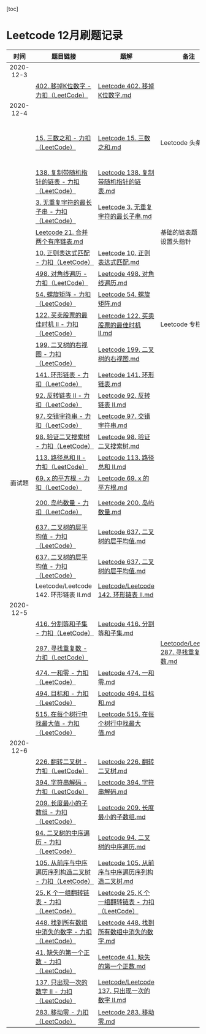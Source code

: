 
[toc]

# Leetcode 12月刷题记录

| 时间| 题目链接 | 题解| 备注| tag |
| :----: | ------------------------------------------------------------ | ---------------------------- | ----------------------------------------- | ------------ |
| 2020-12-3|||||
|  |  [402. 移掉K位数字 - 力扣（LeetCode）](https://leetcode-cn.com/problems/remove-k-digits/) | [Leetcode 402. 移掉K位数字.md](Leetcode/Leetcode%20402.%20移掉K位数字.md) |       |      | 
| 2020-12-4|||||
|  | [15. 三数之和 - 力扣（LeetCode）](https://leetcode-cn.com/problems/3sum/)   | [Leetcode 15. 三数之和.md](Leetcode/Leetcode%2015.%20三数之和.md) |   Leetcode 头条专栏    |      双指针，注意去重！ | 
|  | [138. 复制带随机指针的链表 - 力扣（LeetCode）](https://leetcode-cn.com/problems/copy-list-with-random-pointer/) | [Leetcode 138. 复制带随机指针的链表.md](Leetcode/Leetcode%20138.%20复制带随机指针的链表.md) |       |      | 
|  |  [3. 无重复字符的最长子串 - 力扣（LeetCode）](https://leetcode-cn.com/problems/longest-substring-without-repeating-characters/) | [Leetcode 3. 无重复字符的最长子串.md](Leetcode/Leetcode%203.%20无重复字符的最长子串.md) |       |      | 
| | [Leetcode 21. 合并两个有序链表.md](Leetcode/Leetcode%2021.%20合并两个有序链表.md) | | 基础的链表题；注意设置头指针| 链表 |
|  | [10. 正则表达式匹配 - 力扣（LeetCode）](https://leetcode-cn.com/problems/regular-expression-matching/)  | [Leetcode 10. 正则表达式匹配.md](Leetcode/Leetcode%2010.%20正则表达式匹配.md) |       |      | 
|  | [498. 对角线遍历 - 力扣（LeetCode）](https://leetcode-cn.com/problems/diagonal-traverse/)  | [Leetcode 498. 对角线遍历.md](Leetcode/Leetcode%20498.%20对角线遍历.md) |       |      | 
|  | [54. 螺旋矩阵 - 力扣（LeetCode）](https://leetcode-cn.com/problems/spiral-matrix/) | [Leetcode 54. 螺旋矩阵.md](Leetcode/Leetcode%2054.%20螺旋矩阵.md) |       |      | 
|  | [122. 买卖股票的最佳时机 II - 力扣（LeetCode）](https://leetcode-cn.com/problems/best-time-to-buy-and-sell-stock-ii/)  | [Leetcode 122. 买卖股票的最佳时机 II.md](Leetcode/Leetcode%20122.%20买卖股票的最佳时机%20II.md) |   Leetcode 专栏    |   dp   | 
|  | [199. 二叉树的右视图 - 力扣（LeetCode）](https://leetcode-cn.com/problems/binary-tree-right-side-view/)  | [Leetcode 199. 二叉树的右视图.md](Leetcode/Leetcode%20199.%20二叉树的右视图.md) |       |      | 
|  | [141. 环形链表 - 力扣（LeetCode）](https://leetcode-cn.com/problems/linked-list-cycle/)  | [Leetcode 141. 环形链表.md](Leetcode/Leetcode%20141.%20环形链表.md) |       |      | 
|  | [92. 反转链表 II - 力扣（LeetCode）](https://leetcode-cn.com/problems/reverse-linked-list-ii/)  | [Leetcode 92. 反转链表 II.md](Leetcode/Leetcode%2092.%20反转链表%20II.md) |       |      | 
|  | [97. 交错字符串 - 力扣（LeetCode）](https://leetcode-cn.com/problems/interleaving-string/)  | [Leetcode 97. 交错字符串.md](Leetcode/Leetcode%2097.%20交错字符串.md) |       |      | 
|  |  [98. 验证二叉搜索树 - 力扣（LeetCode）](https://leetcode-cn.com/problems/validate-binary-search-tree/) | [Leetcode 98. 验证二叉搜索树.md](Leetcode/Leetcode%2098.%20验证二叉搜索树.md) |       |      | 
|  | [113. 路径总和 II - 力扣（LeetCode）](https://leetcode-cn.com/problems/path-sum-ii/)  | [Leetcode 113. 路径总和 II.md](Leetcode/Leetcode%20113.%20路径总和%20II.md) |       |      | 
| 面试题 |  [69. x 的平方根 - 力扣（LeetCode）](https://leetcode-cn.com/problems/sqrtx/submissions/) | [Leetcode 69. x 的平方根.md](Leetcode/Leetcode%2069.%20x%20的平方根.md) |       |      | 
| | [200. 岛屿数量 - 力扣（LeetCode）](https://leetcode-cn.com/problems/number-of-islands/) | [ Leetcode 200. 岛屿数量.md ](Leetcode/Leetcode%20200.%20岛屿数量.md) || bfs 或 并查集|
|  | [637. 二叉树的层平均值 - 力扣（LeetCode）](https://leetcode-cn.com/problems/average-of-levels-in-binary-tree/)  | [Leetcode 637. 二叉树的层平均值.md](Leetcode/Leetcode%20637.%20二叉树的层平均值.md) |       |      | 
|  | [637. 二叉树的层平均值 - 力扣（LeetCode）](https://leetcode-cn.com/problems/average-of-levels-in-binary-tree/)  | [Leetcode 637. 二叉树的层平均值.md](Leetcode/Leetcode%20637.%20二叉树的层平均值.md) |       |      | 
|  | Leetcode/Leetcode 142. 环形链表 II.md  | [ Leetcode/Leetcode 142. 环形链表 II.md ](Leetcode/Leetcode%20142.%20环形链表%20II.md) |       |      | 
| 2020-12-5|||||
|  | [416. 分割等和子集 - 力扣（LeetCode）](https://leetcode-cn.com/problems/partition-equal-subset-sum/)  | [Leetcode 416. 分割等和子集.md](Leetcode/Leetcode%20416.%20分割等和子集.md) |       |      | 
|  | [287. 寻找重复数 - 力扣（LeetCode）](https://leetcode-cn.com/problems/find-the-duplicate-number/)  |  | [Leetcode/Leetcode 287. 寻找重复数.md](Leetcode/Leetcode%20287.%20寻找重复数.md)      |      | 
|  | [474. 一和零 - 力扣（LeetCode）](https://leetcode-cn.com/problems/ones-and-zeroes/)  | [Leetcode 474. 一和零.md](Leetcode/Leetcode%20474.%20一和零.md) |       |      | 
|  | [494. 目标和 - 力扣（LeetCode）](https://leetcode-cn.com/problems/target-sum/)  | [Leetcode 494. 目标和.md](Leetcode/Leetcode%20494.%20目标和.md) |       |      | 
|  | [515. 在每个树行中找最大值 - 力扣（LeetCode）](https://leetcode-cn.com/problems/find-largest-value-in-each-tree-row/)  | [Leetcode 515. 在每个树行中找最大值.md](Leetcode/Leetcode%20515.%20在每个树行中找最大值.md) |       |      | 
| 2020-12-6|||||
|  |  [226. 翻转二叉树 - 力扣（LeetCode）](https://leetcode-cn.com/problems/invert-binary-tree/) | [Leetcode 226. 翻转二叉树.md](Leetcode/Leetcode%20226.%20翻转二叉树.md) |       |      | 
|  | [394. 字符串解码 - 力扣（LeetCode）](https://leetcode-cn.com/problems/decode-string/)  | [Leetcode 394. 字符串解码.md](Leetcode/Leetcode%20394.%20字符串解码.md) |       |      | 
|  | [209. 长度最小的子数组 - 力扣（LeetCode）](https://leetcode-cn.com/problems/minimum-size-subarray-sum/)   | [Leetcode 209. 长度最小的子数组.md](Leetcode/Leetcode%20209.%20长度最小的子数组.md) |       |      | 
| | [94. 二叉树的中序遍历 - 力扣（LeetCode）](https://leetcode-cn.com/problems/binary-tree-inorder-traversal/submissions/) | [Leetcode 94. 二叉树的中序遍历.md](Leetcode/Leetcode%2094.%20二叉树的中序遍历.md) |      |     递归    |
| | [105. 从前序与中序遍历序列构造二叉树 - 力扣（LeetCode）](https://leetcode-cn.com/problems/construct-binary-tree-from-preorder-and-inorder-traversal/) | [Leetcode 105. 从前序与中序遍历序列构造二叉树.md](Leetcode/Leetcode%20105.%20从前序与中序遍历序列构造二叉树.md) |       |      | 
| |  [25. K 个一组翻转链表 - 力扣（LeetCode）](https://leetcode-cn.com/problems/reverse-nodes-in-k-group/) | [Leetcode 25. K 个一组翻转链表 - 力扣（LeetCode） ](Leetcode/Leetcode%2025.%20K%20个一组翻转链表.md)
|  | [448. 找到所有数组中消失的数字 - 力扣（LeetCode）](https://leetcode-cn.com/problems/find-all-numbers-disappeared-in-an-array/)  | [Leetcode 448. 找到所有数组中消失的数字.md](Leetcode/Leetcode%20448.%20找到所有数组中消失的数字.md) |       |      | 
|  | [41. 缺失的第一个正数 - 力扣（LeetCode）](https://leetcode-cn.com/problems/first-missing-positive/)  | [Leetcode 41. 缺失的第一个正数.md](Leetcode/Leetcode%2041.%20缺失的第一个正数.md) |       |   原地hash   | 
|  | [137. 只出现一次的数字 II - 力扣（LeetCode）](https://leetcode-cn.com/problems/single-number-ii/) | [Leetcode/Leetcode 137. 只出现一次的数字 II.md](Leetcode/Leetcode%20137.%20只出现一次的数字%20II.md) |       |      | 
|  | [283. 移动零 - 力扣（LeetCode）](https://leetcode-cn.com/problems/move-zeroes/) | [Leetcode 283. 移动零.md](Leetcode/Leetcode%20283.%20移动零.md) |       |      | 

